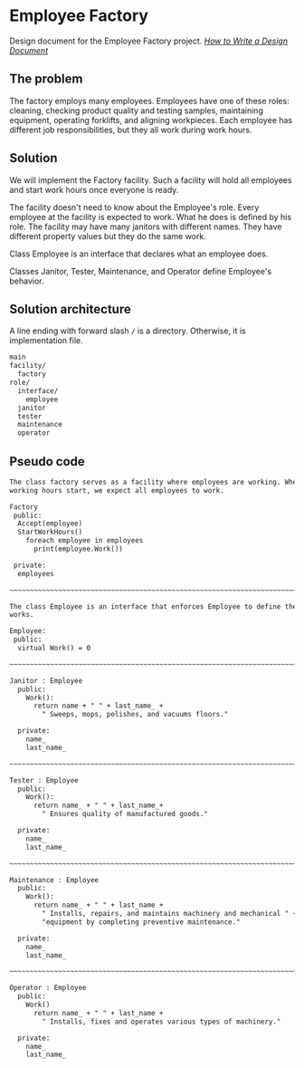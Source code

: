 # Employee Factory

Design document for the Employee Factory project. _[How to Write a Design Document](https://people.eecs.berkeley.edu/~kubitron/courses/cs162-F06/design.html)_

## The problem

The factory employs many employees. Employees have one of these roles: cleaning, checking product quality and testing samples, maintaining equipment, operating forklifts, and aligning workpieces. Each employee has different job responsibilities, but they all work during work hours.

## Solution

We will implement the Factory facility. Such a facility will hold all employees and start work hours once everyone is ready.

The facility doesn't need to know about the Employee's role. Every employee at the facility is expected to work. What he does is defined by his role. The facility may have many janitors with different names. They have different property values but they do the same work.

Class Employee is an interface that declares what an employee does.

Classes Janitor, Tester, Maintenance, and Operator define Employee's behavior.

## Solution architecture

A line ending with forward slash `/` is a directory. Otherwise, it is implementation file.

```txt
main
facility/
  factory
role/
  interface/
    employee
  janitor
  tester
  maintenance
  operator
```

## Pseudo code

```txt
The class factory serves as a facility where employees are working. When
working hours start, we expect all employees to work.

Factory
 public:
  Accept(employee)
  StartWorkHours()
    foreach employee in employees
      print(employee.Work())

 private:
  employees

~~~~~~~~~~~~~~~~~~~~~~~~~~~~~~~~~~~~~~~~~~~~~~~~~~~~~~~~~~~~~~~~~~~~~~~~~~~~~~~

The class Employee is an interface that enforces Employee to define the way he
works.

Employee:
 public:
  virtual Work() = 0

~~~~~~~~~~~~~~~~~~~~~~~~~~~~~~~~~~~~~~~~~~~~~~~~~~~~~~~~~~~~~~~~~~~~~~~~~~~~~~~

Janitor : Employee
  public:
    Work():
      return name + " " + last_name_ +
        " Sweeps, mops, polishes, and vacuums floors."

  private:
    name_
    last_name_

~~~~~~~~~~~~~~~~~~~~~~~~~~~~~~~~~~~~~~~~~~~~~~~~~~~~~~~~~~~~~~~~~~~~~~~~~~~~~~~

Tester : Employee
  public:
    Work():
      return name_ + " " + last_name_+
        " Ensures quality of manufactured goods."

  private:
    name_
    last_name_

~~~~~~~~~~~~~~~~~~~~~~~~~~~~~~~~~~~~~~~~~~~~~~~~~~~~~~~~~~~~~~~~~~~~~~~~~~~~~~~

Maintenance : Employee
  public:
    Work():
      return name_ + " " + last_name +
        " Installs, repairs, and maintains machinery and mechanical " +
        "equipment by completing preventive maintenance."

  private:
    name_
    last_name_

~~~~~~~~~~~~~~~~~~~~~~~~~~~~~~~~~~~~~~~~~~~~~~~~~~~~~~~~~~~~~~~~~~~~~~~~~~~~~~~

Operator : Employee
  public:
    Work()
      return name_ + " " + last_name +
        " Installs, fixes and operates various types of machinery."

  private:
    name_
    last_name_
```
